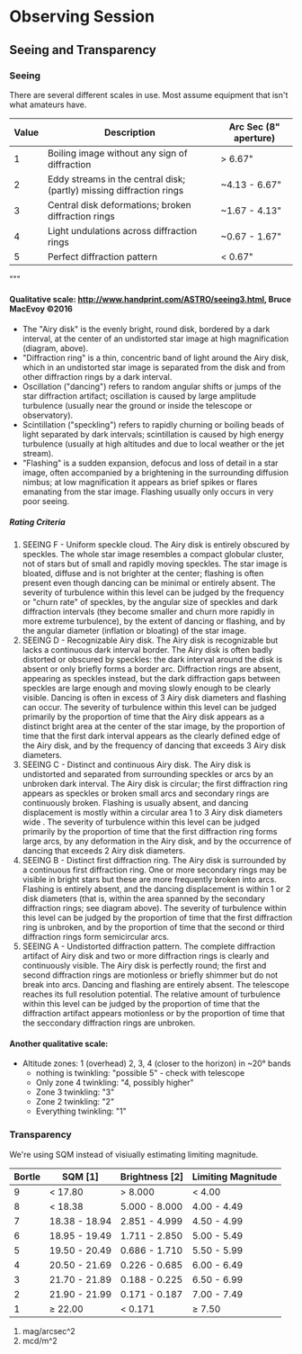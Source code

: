 
# Observing Session

## Seeing and Transparency

### Seeing

There are several different scales in use.   Most assume equipment that isn't what amateurs have.


| Value | Description | Arc Sec (8" aperture) |
| ----- | ----------- | --------------------- |
|   1   | Boiling image without any sign of diffraction                        | &gt; 6.67"    |
|   2   | Eddy streams in the central disk; (partly) missing diffraction rings | ~4.13 - 6.67" |
|   3   | Central disk deformations; broken diffraction rings                  | ~1.67 - 4.13" |
|   4   | Light undulations across diffraction rings                           | ~0.67 - 1.67" |
|   5   | Perfect diffraction pattern                                          | &lt; 0.67"    |


"""

#### Qualitative scale: http://www.handprint.com/ASTRO/seeing3.html, Bruce MacEvoy ©2016
* The "Airy disk" is the evenly bright, round disk, bordered by a dark interval, at the center of an undistorted star image at high magnification (diagram, above).
* "Diffraction ring" is a thin, concentric band of light around the Airy disk, which in an undistorted star image is separated from the disk and from other diffraction rings by a dark interval.
* Oscillation ("dancing") refers to random angular shifts or jumps of the star diffraction artifact; oscillation is caused by large amplitude turbulence (usually near the ground or inside the telescope or observatory).
* Scintillation ("speckling") refers to rapidly churning or boiling beads of light separated by dark intervals; scintillation is caused by high energy turbulence (usually at high altitudes and due to local weather or the jet stream).
* "Flashing" is a sudden expansion, defocus and loss of detail in a star image, often accompanied by a brightening in the surrounding diffusion nimbus; at low magnification it appears as brief spikes or flares emanating from the star image. Flashing usually only occurs in very poor seeing.

##### Rating Criteria
1. SEEING F - 	Uniform speckle cloud. The Airy disk is entirely obscured by speckles. The whole star image resembles a compact globular cluster, not of stars but of small and rapidly moving speckles. The star image is bloated, diffuse and is not brighter at the center; flashing is often present even though dancing can be minimal or entirely absent. The severity of turbulence within this level can be judged by the frequency or "churn rate" of speckles, by the angular size of speckles and dark diffraction intervals (they become smaller and churn more rapidly in more extreme turbulence), by the extent of dancing or flashing, and by the angular diameter (inflation or bloating) of the star image.
2. SEEING D - 	Recognizable Airy disk. The Airy disk is recognizable but lacks a continuous dark interval border. The Airy disk is often badly distorted or obscured by speckles: the dark interval around the disk is absent or only briefly forms a border arc. Diffraction rings are absent, appearing as speckles instead, but the dark diffraction gaps between speckles are large enough and moving slowly enough to be clearly visible. Dancing is often in excess of 3 Airy disk diameters and flashing can occur. The severity of turbulence within this level can be judged primarily by the proportion of time that the Airy disk appears as a distinct bright area at the center of the star image, by the proportion of time that the first dark interval appears as the clearly defined edge of the Airy disk, and by the frequency of dancing that exceeds 3 Airy disk diameters.
3. SEEING C - 	Distinct and continuous Airy disk. The Airy disk is undistorted and separated from surrounding speckles or arcs by an unbroken dark interval. The Airy disk is circular; the first diffraction ring appears as speckles or broken small arcs and secondary rings are continuously broken. Flashing is usually absent, and dancing displacement is mostly within a circular area 1 to 3 Airy disk diameters wide . The severity of turbulence within this level can be judged primarily by the proportion of time that the first diffraction ring forms large arcs, by any deformation in the Airy disk, and by the occurrence of dancing that exceeds 2 Airy disk diameters.
4. SEEING B - 	Distinct first diffraction ring. The Airy disk is surrounded by a continuous first diffraction ring. One or more secondary rings may be visible in bright stars but these are more frequently broken into arcs. Flashing is entirely absent, and the dancing displacement is within 1 or 2 disk diameters (that is, within the area spanned by the secondary diffraction rings; see diagram above). The severity of turbulence within this level can be judged by the proportion of time that the first diffraction ring is unbroken, and by the proportion of time that the second or third diffraction rings form semicircular arcs.
5. SEEING A - 	Undistorted diffraction pattern. The complete diffraction artifact of Airy disk and two or more diffraction rings is clearly and continuously visible. The Airy disk is perfectly round; the first and second diffraction rings are motionless or briefly shimmer but do not break into arcs. Dancing and flashing are entirely absent. The telescope reaches its full resolution potential. The relative amount of turbulence within this level can be judged by the proportion of time that the diffraction artifact appears motionless or by the proportion of time that the seccondary diffraction rings are unbroken.

#### Another qualitative scale:

* Altitude zones:  1 (overhead) 2, 3, 4 (closer to the horizon) in ~20° bands
    * nothing is twinkling:  "possible 5" - check with telescope
    * Only zone 4 twinkling:  "4, possibly higher"
    * Zone 3 twinkling: "3"
    * Zone 2 twinkling: "2"
    * Everything twinkling: "1"

### Transparency

We're using SQM instead of visiually estimating limiting magnitude.

| Bortle |    SQM [1]    | Brightness [2] | Limiting Magnitude | 
| ------ | ------------- | -------------- | ------------------ |
|    9   |  &lt; 17.80   | &gt; 8.000     | &lt; 4.00          |
|    8   |  &lt; 18.38   | 5.000 - 8.000  | 4.00 - 4.49        |
|    7   | 18.38 - 18.94 | 2.851 - 4.999  | 4.50 - 4.99        |
|    6   | 18.95 - 19.49 | 1.711 - 2.850  | 5.00 - 5.49        |
|    5   | 19.50 - 20.49 | 0.686 - 1.710  | 5.50 - 5.99        |
|    4   | 20.50 - 21.69 | 0.226 - 0.685  | 6.00 - 6.49        |
|    3   | 21.70 - 21.89 | 0.188 - 0.225  | 6.50 - 6.99        |
|    2   | 21.90 - 21.99 | 0.171 - 0.187  | 7.00 - 7.49        |
|    1   | &geq; 22.00   | &lt; 0.171     | &geq; 7.50         |   

1. mag/arcsec^2
2. mcd/m^2